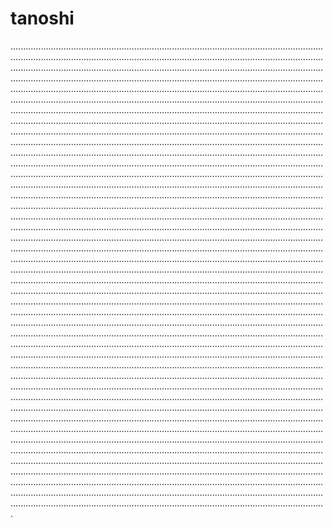 # tanoshi
.................................................................................................................................................................................................................................................................................................................................................................................................................................................................................................................................................................................................................................................................................................................................................................................................................................................................................................................................................................................................................................................................................................................................................................................................................................................................................................................................................................................................................................................................................................................................................................................................................................................................................................................................................................................................................................................................................................................................................................................................................................................................................................................................................................................................................................................................................................................................................................................................................................................................................................................................................................................................................................................................................................................................................................................................................................................................................................................................................................................................................................................................................................................................................................................................................................................................................................................................................................................................................................................................................................................................................................................................................................................................................................................................................................................................................................................................................................................................................................................................................................................................................................................................................................................................................................................................................................................................................................................................................................................................................................................................................................................................................................................................................................................................................................................................................................................................................................................................................................................................................................................................................................................................................................................................................................................................................................................................................................................................................................................................................................................................................................................................................................................................................